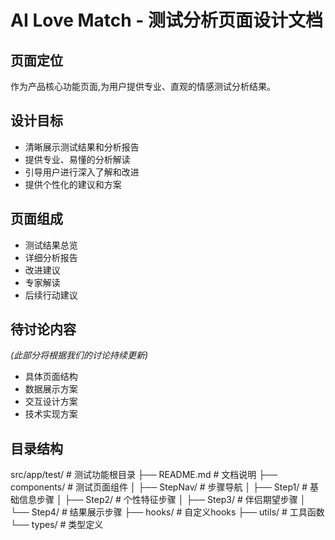 # AI Love Match - 测试分析页面设计文档

## 页面定位
作为产品核心功能页面,为用户提供专业、直观的情感测试分析结果。

## 设计目标
- 清晰展示测试结果和分析报告
- 提供专业、易懂的分析解读
- 引导用户进行深入了解和改进
- 提供个性化的建议和方案

## 页面组成
- 测试结果总览
- 详细分析报告
- 改进建议
- 专家解读
- 后续行动建议

## 待讨论内容
*(此部分将根据我们的讨论持续更新)*
- 具体页面结构
- 数据展示方案
- 交互设计方案
- 技术实现方案 


## 目录结构 
src/app/test/           # 测试功能根目录
├── README.md           # 文档说明
├── components/         # 测试页面组件
│   ├── StepNav/       # 步骤导航
│   ├── Step1/         # 基础信息步骤
│   ├── Step2/         # 个性特征步骤
│   ├── Step3/         # 伴侣期望步骤
│   └── Step4/         # 结果展示步骤
├── hooks/             # 自定义hooks
├── utils/             # 工具函数
└── types/             # 类型定义